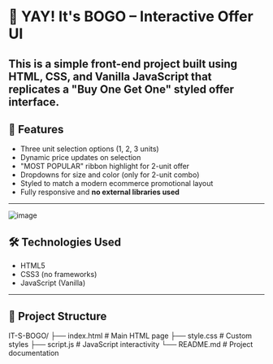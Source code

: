 # 🎉 YAY! It's BOGO – Interactive Offer UI

This is a simple front-end project built using **HTML, CSS, and Vanilla JavaScript** that replicates a "Buy One Get One" styled offer interface.
---

## 🚀 Features

- Three unit selection options (1, 2, 3 units)
- Dynamic price updates on selection
- "MOST POPULAR" ribbon highlight for 2-unit offer
- Dropdowns for size and color (only for 2-unit combo)
- Styled to match a modern ecommerce promotional layout
- Fully responsive and **no external libraries used**

---
![image](https://github.com/user-attachments/assets/78227ffa-768d-4671-a297-1b4273c17c24)

## 🛠️ Technologies Used

- HTML5
- CSS3 (no frameworks)
- JavaScript (Vanilla)

---

## 📂 Project Structure

IT-S-BOGO/
├── index.html # Main HTML page
├── style.css # Custom styles
├── script.js # JavaScript interactivity
└── README.md # Project documentation
